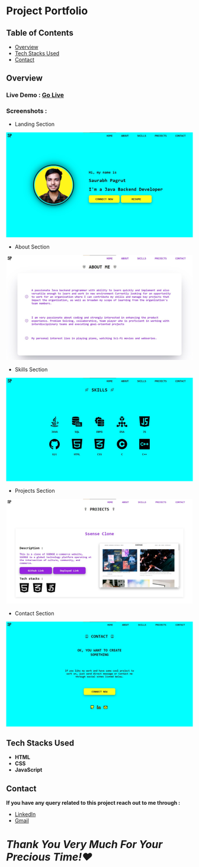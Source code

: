 # Project Portfolio

## Table of Contents

- [Overview](#overview)
- [Tech Stacks Used](#tech-stacks-used)
- [Contact](#contact)

## Overview

### Live Demo : [Go Live](https://saurabh-pagrut-portfolio.netlify.app/)  

### Screenshots :  

- Landing Section

![Screenshot1](./Images/Screenshots/Screenshot1.jpg)

- About Section  

![Screenshot2](./Images/Screenshots/Screenshot2.jpg)

- Skills Section  

![Screenshot3](./Images/Screenshots/Screenshot3.jpg)

- Projects Section

![Screenshot4](./Images/Screenshots/Screenshot4.jpg)

- Contact Section  

![Screenshot5](./Images/Screenshots/Screenshot5.jpg)

## Tech Stacks Used

- **HTML**
- **CSS**
- **JavaScript**

## Contact

**If you have any query related to this project reach out to me through :**

- [LinkedIn](https://www.linkedin.com/in/SaurabhPagrut)
- [Gmail](mailto:getsaurabhpagrut@gmail.com)

# ***Thank You Very Much For Your Precious Time!❤***
